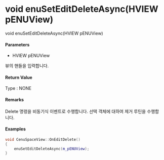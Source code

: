 # void enuSetEditDeleteAsync\(HVIEW pENUView\)

void enuSetEditDeleteAsync\(HVIEW pENUView\)

#### Parameters

* HVIEW pENUView

뷰의 핸들을 입력합니다.

#### Return Value

Type : NONE

#### Remarks

Delete 명령을 비동기식 이벤트로 수행합니다. 선택 객체에 대하여 제거 루틴을 수행합니다.

#### Examples

```cpp
void CenuSpaceView::OnEditDelete()
{
    enuSetEditDeleteAsync(m_pENUView);
}
```



